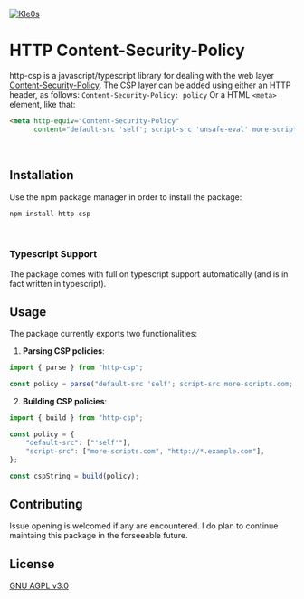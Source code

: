 [![Kle0s](https://circleci.com/gh/Kle0s/http-csp.svg?style=svg)](https://github.com/Kle0s/http-csp)

# HTTP Content-Security-Policy
http-csp is a javascript/typescript library for dealing with the web layer [Content-Security-Policy](https://developer.mozilla.org/en-US/docs/Web/HTTP/CSP).
The CSP layer can be added using either an HTTP header, as follows:
```Content-Security-Policy: policy```
Or a HTML `<meta>` element, like that:
```HTML
<meta http-equiv="Content-Security-Policy"
      content="default-src 'self'; script-src 'unsafe-eval' more-scripts.com; object-src; style-src source-for-styles.co.nz;">
```
<br>

## Installation
Use the npm package manager in order to install the package:
```bash
npm install http-csp
```
<br>

### Typescript Support
The package comes with full on typescript support automatically (and is in fact written in typescript).
<br>

## Usage
The package currently exports two functionalities:
1. **Parsing CSP policies**:
```ts
import { parse } from "http-csp";

const policy = parse("default-src 'self'; script-src more-scripts.com; default-src");
```

2. **Building CSP policies**:
```ts
import { build } from "http-csp";

const policy = {
    "default-src": ["'self'"],
    "script-src": ["more-scripts.com", "http://*.example.com"],
};

const cspString = build(policy);
```

## Contributing
Issue opening is welcomed if any are encountered. I do plan to continue maintaing this package in the forseeable future.

## License
[GNU AGPL v3.0](https://choosealicense.com/licenses/agpl-3.0/)
